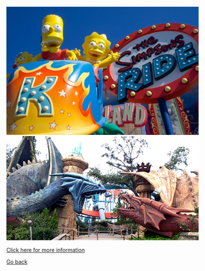 ![o](../../../images/universol1.jpg)
![l](../../../images/universol2.jpg)  

[Click here for more information](https://www.universalorlando.com/)

[Go back](../florida.md)